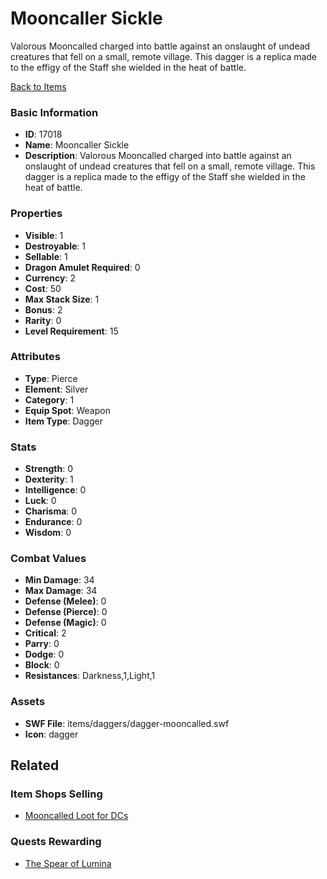 # Mooncaller Sickle

Valorous Mooncalled charged into battle against an onslaught of undead creatures that fell on a small, remote village. This dagger is a replica made to the effigy of the Staff she wielded in the heat of battle.

[Back to Items](../items.md)

### Basic Information

- **ID**: 17018
- **Name**: Mooncaller Sickle
- **Description**: Valorous Mooncalled charged into battle against an onslaught of undead creatures that fell on a small, remote village. This dagger is a replica made to the effigy of the Staff she wielded in the heat of battle.

### Properties

- **Visible**: 1
- **Destroyable**: 1
- **Sellable**: 1
- **Dragon Amulet Required**: 0
- **Currency**: 2
- **Cost**: 50
- **Max Stack Size**: 1
- **Bonus**: 2
- **Rarity**: 0
- **Level Requirement**: 15

### Attributes

- **Type**: Pierce
- **Element**: Silver
- **Category**: 1
- **Equip Spot**: Weapon
- **Item Type**: Dagger

### Stats

- **Strength**: 0
- **Dexterity**: 1
- **Intelligence**: 0
- **Luck**: 0
- **Charisma**: 0
- **Endurance**: 0
- **Wisdom**: 0

### Combat Values

- **Min Damage**: 34
- **Max Damage**: 34
- **Defense (Melee)**: 0
- **Defense (Pierce)**: 0
- **Defense (Magic)**: 0
- **Critical**: 2
- **Parry**: 0
- **Dodge**: 0
- **Block**: 0
- **Resistances**: Darkness,1,Light,1

### Assets

- **SWF File**: items/daggers/dagger-mooncalled.swf
- **Icon**: dagger

## Related

### Item Shops Selling

- [Mooncalled Loot for DCs](../item-shops/544-mooncalled-loot-for-dcs.md)

### Quests Rewarding

- [The Spear of Lumina](../quests/1415-the-spear-of-lumina.md)

